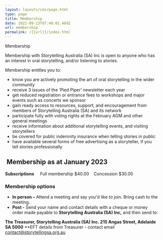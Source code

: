 ```yaml
---
layout: layouts/cms/page.html
type: page
title: Membership
date: 2022-09-23T07:49:01.469Z
url: membership
permalink: /{{url}}/index.html
---
```

Membership

Membership with Storytelling Australia (SA) Inc is open to anyone who has an interest in oral storytelling, and/or listening to stories.

Membership entitles you to:

* know you are actively promoting the art of oral storytelling in the wider community
* receive 3 issues of the ‘Pied Piper’ newsletter each year
* get reduced registration or entrance fees to workshops and major events such as concerts we sponsor
* gain ready access to resources, support, and encouragement from members of Storytelling Australia (SA) and its network
* participate fully with voting rights at the February AGM and other general meetings
* receive information about additional storytelling events, and visiting storytellers
* be covered for public indemnity insurance when telling stories in public
* have available several forms of free advertising as a storyteller, if you tell stories professionally

##  **Membership** as at January 2023

**Subscriptions**     Full membership $40.00    Concession $30.00 

### **Membership options**

* **In person –** Attend a meeting and say you'd like to join. Bring cash to the meeting.
* **Post -** Send your name and contact details with a cheque or money order made payable to
      **Storytelling Australia (SA) Inc,** and then send to:

 **The Treasurer, Storytelling Australia (SA) Inc.  215 Angas Street, Adelaide SA 5000**
**EFT details from Treasurer - contact email contact@storytellingsa.org.au
